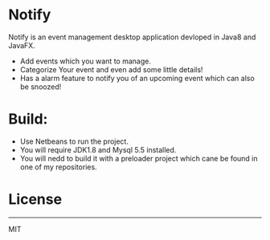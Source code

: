 # Notify

Notify is an event management desktop application devloped in Java8 and JavaFX.

  - Add events which you want to manage.
  - Categorize Your event and even add some little details!
  - Has a alarm feature to notify you of an upcoming event which can also be snoozed!

# Build:
  - Use Netbeans to run the project.
  - You will require JDK1.8 and Mysql 5.5 installed. 
  - You will nedd to build it with a preloader project which cane be found in one of my repositories.

# License
----
MIT

